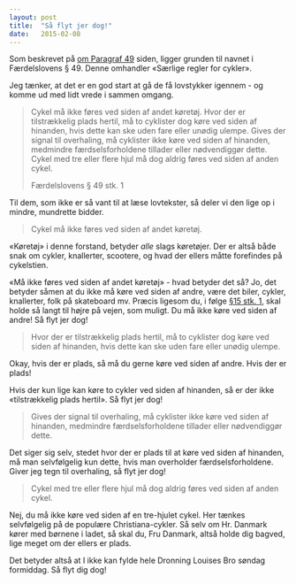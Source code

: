 ```yaml
---
layout: post
title:  "Så flyt jer dog!"
date:   2015-02-08
---
```


Som beskrevet på [om Paragraf 49](/about/) siden, ligger grunden til navnet i Færdelslovens § 49. Denne omhandler «Særlige regler for cykler».

Jeg tænker, at det er en god start at gå de få lovstykker igennem - og komme ud med lidt vrede i sammen omgang.

> Cykel må ikke føres ved siden af andet køretøj. Hvor der er tilstrækkelig plads hertil, må to cyklister dog køre ved siden af hinanden, hvis dette kan ske uden fare eller unødig ulempe. Gives der signal til overhaling, må cyklister ikke køre ved siden af hinanden, medmindre færdselsforholdene tillader eller nødvendiggør dette. Cykel med tre eller flere hjul må dog aldrig føres ved siden af anden cykel.
> <footer>Færdelslovens § 49 stk. 1</footer>

Til dem, som ikke er så vant til at læse lovtekster, så deler vi den lige op i mindre, mundrette bidder.

> Cykel må ikke føres ved siden af andet køretøj.

«Køretøj» i denne forstand, betyder *alle* slags køretøjer.
Der er altså både snak om cykler, knallerter, scootere, og hvad der ellers måtte forefindes på cykelstien.

«Må ikke føres ved siden af andet køretøj» - hvad betyder det så?
Jo, det betyder såmen at du ikke må køre ved siden af andre, være det biler, cykler, knallerter, folk på skateboard mv. 
Præcis ligesom du, i følge [§15 stk. 1](https://www.retsinformation.dk/forms/r0710.aspx?id=158005#P15), skal holde så langt til højre på vejen, som muligt.
Du må ikke køre ved siden af andre! 
Så flyt jer dog!

> Hvor der er tilstrækkelig plads hertil, må to cyklister dog køre ved siden af hinanden, hvis dette kan ske uden fare eller unødig ulempe.

Okay, hvis der er plads, så må du gerne køre ved siden af andre.
Hvis der er plads!

Hvis der kun lige kan køre to cykler ved siden af hinanden, så er der ikke «tilstrækkelig plads hertil».
Så flyt jer dog!

>  Gives der signal til overhaling, må cyklister ikke køre ved siden af hinanden, medmindre færdselsforholdene tillader eller nødvendiggør dette.

Det siger sig selv, stedet hvor der er plads til at køre ved siden af hinanden, må man selvfølgelig kun dette, hvis man overholder færdselsforholdene. 
Giver jeg tegn til overhaling, så flyt jer dog!

> Cykel med tre eller flere hjul må dog aldrig føres ved siden af anden cykel.

Nej, du må ikke køre ved siden af en tre-hjulet cykel.
Her tænkes selvfølgelig på de populære Christiana-cykler.
Så selv om Hr. Danmark kører med børnene i ladet, så skal du, Fru Danmark, altså holde dig bagved, lige meget om der ellers er plads.

Det betyder altså at I ikke kan fylde hele Dronning Louises Bro søndag formiddag. 
Så flyt dig dog!
